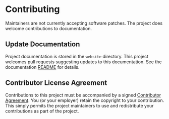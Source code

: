# Contributing

Maintainers are not currently accepting software patches.
The project does welcome contributions to documentation.

## Update Documentation
Project documentation is stored in the `website` directory.
This project welcomes pull requests suggesting updates to this documentation.
See the documentation [README](./website/README.md) for details.

## Contributor License Agreement
Contributions to this project must be accompanied by a signed [Contributor Agreement](ContributorAgreement.txt).
You (or your employer) retain the copyright to your contribution.
This simply permits the project maintainers to use and redistribute your contributions as part of the project.